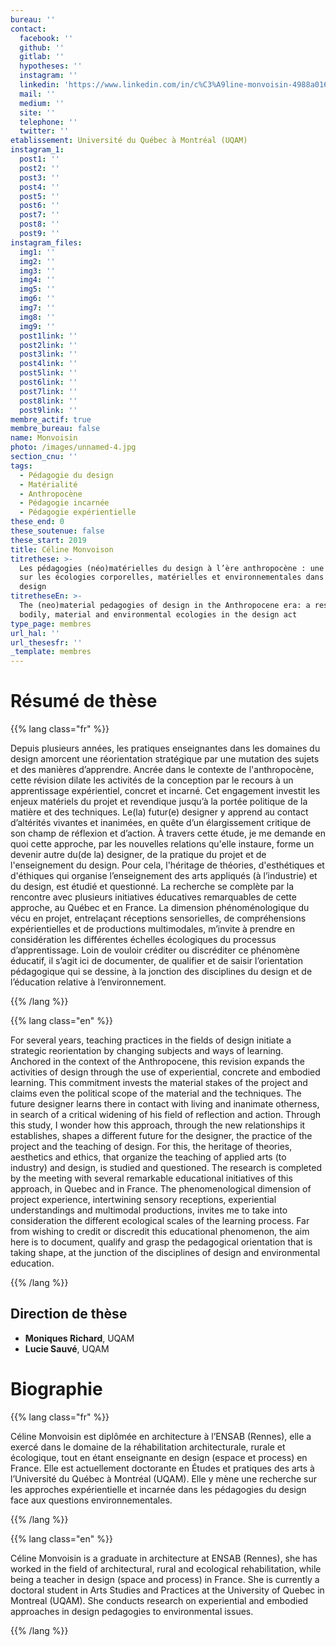 ```yaml
---
bureau: ''
contact:
  facebook: ''
  github: ''
  gitlab: ''
  hypotheses: ''
  instagram: ''
  linkedin: 'https://www.linkedin.com/in/c%C3%A9line-monvoisin-4988a0169/'
  mail: ''
  medium: ''
  site: ''
  telephone: ''
  twitter: ''
etablissement: Université du Québec à Montréal (UQAM)
instagram_1:
  post1: ''
  post2: ''
  post3: ''
  post4: ''
  post5: ''
  post6: ''
  post7: ''
  post8: ''
  post9: ''
instagram_files:
  img1: ''
  img2: ''
  img3: ''
  img4: ''
  img5: ''
  img6: ''
  img7: ''
  img8: ''
  img9: ''
  post1link: ''
  post2link: ''
  post3link: ''
  post4link: ''
  post5link: ''
  post6link: ''
  post7link: ''
  post8link: ''
  post9link: ''
membre_actif: true
membre_bureau: false
name: Monvoisin
photo: /images/unnamed-4.jpg
section_cnu: ''
tags:
  - Pédagogie du design
  - Matérialité
  - Anthropocène
  - Pédagogie incarnée
  - Pédagogie expérientielle
these_end: 0
these_soutenue: false
these_start: 2019
title: Céline Monvoison
titrethese: >-
  Les pédagogies (néo)matérielles du design à l’ère anthropocène : une recherche
  sur les écologies corporelles, matérielles et environnementales dans l’acte du
  design
titretheseEn: >-
  The (neo)material pedagogies of design in the Anthropocene era: a research on
  bodily, material and environmental ecologies in the design act
type_page: membres
url_hal: ''
url_thesesfr: ''
_template: membres
---
```



<!-- Supprimer les parties non remplies (supprimer les blocks de lang s'il n'y a pas deux langues). Tu es libre d'ajouter ce que tu veux à cette partie -->

# Résumé de thèse

{{% lang class="fr" %}}

Depuis plusieurs années, les pratiques enseignantes dans les domaines du design amorcent une réorientation stratégique par une mutation des sujets et des manières d’apprendre. Ancrée dans le contexte de l'anthropocène, cette révision dilate les activités de la conception par le recours à un apprentissage expérientiel, concret et incarné. Cet engagement investit les enjeux matériels du projet et revendique jusqu’à la portée politique de la matière et des techniques. Le(la) futur(e) designer y apprend au contact d’altérités vivantes et inanimées, en quête d’un élargissement critique de son champ de réflexion et d’action. À travers cette étude, je me demande en quoi cette approche, par les nouvelles relations qu'elle instaure, forme un devenir autre du(de la) designer, de la pratique du projet et de l'enseignement du design. Pour cela, l'héritage de théories, d'esthétiques et d'éthiques qui organise l’enseignement des arts appliqués (à l’industrie) et du design, est étudié et questionné. La recherche se complète par la rencontre avec plusieurs initiatives éducatives remarquables de cette approche, au Québec et en France. La dimension phénoménologique du vécu en projet, entrelaçant réceptions sensorielles, de compréhensions expérientielles et de productions multimodales, m’invite à prendre en considération les différentes échelles écologiques du processus d’apprentissage. Loin de vouloir créditer ou discréditer ce phénomène éducatif, il s’agit ici de documenter, de qualifier et de saisir l’orientation pédagogique qui se dessine, à la jonction des disciplines du design et de l’éducation relative à l’environnement.

{{% /lang %}}

{{% lang class="en" %}}

For several years, teaching practices in the fields of design initiate a strategic reorientation by changing subjects and ways of learning. Anchored in the context of the Anthropocene, this revision expands the activities of design through the use of experiential, concrete and embodied learning. This commitment invests the material stakes of the project and claims even the political scope of the material and the techniques. The future designer learns there in contact with living and inanimate otherness, in search of a critical widening of his field of reflection and action. Through this study, I wonder how this approach, through the new relationships it establishes, shapes a different future for the designer, the practice of the project and the teaching of design. For this, the heritage of theories, aesthetics and ethics, that organize the teaching of applied arts (to industry) and design, is studied and questioned. The research is completed by the meeting with several remarkable educational initiatives of this approach, in Quebec and in France. The phenomenological dimension of project experience, intertwining sensory receptions, experiential understandings and multimodal productions, invites me to take into consideration the different ecological scales of the learning process. Far from wishing to credit or discredit this educational phenomenon, the aim here is to document, qualify and grasp the pedagogical orientation that is taking shape, at the junction of the disciplines of design and environmental education.

{{% /lang %}}

## Direction de thèse

* **Moniques Richard**, UQAM
* **Lucie Sauvé**, UQAM

# Biographie

{{% lang class="fr" %}}

Céline Monvoisin est diplômée en architecture à l’ENSAB (Rennes), elle a exercé dans le domaine de la réhabilitation architecturale, rurale et écologique, tout en étant enseignante en design (espace et process) en France. Elle est actuellement doctorante en Études et pratiques des arts à l’Université du Québec à Montréal (UQAM). Elle y mène une recherche sur les approches expérientielle et incarnée dans les pédagogies du design face aux questions environnementales.

{{% /lang %}}

{{% lang class="en" %}}

Céline Monvoisin is a graduate in architecture at ENSAB (Rennes), she has worked in the field of architectural, rural and ecological rehabilitation, while being a teacher in design (space and process) in France. She is currently a doctoral student in Arts Studies and Practices at the University of Quebec in Montreal (UQAM). She conducts research on experiential and embodied approaches in design pedagogies to environmental issues.

{{% /lang %}}
